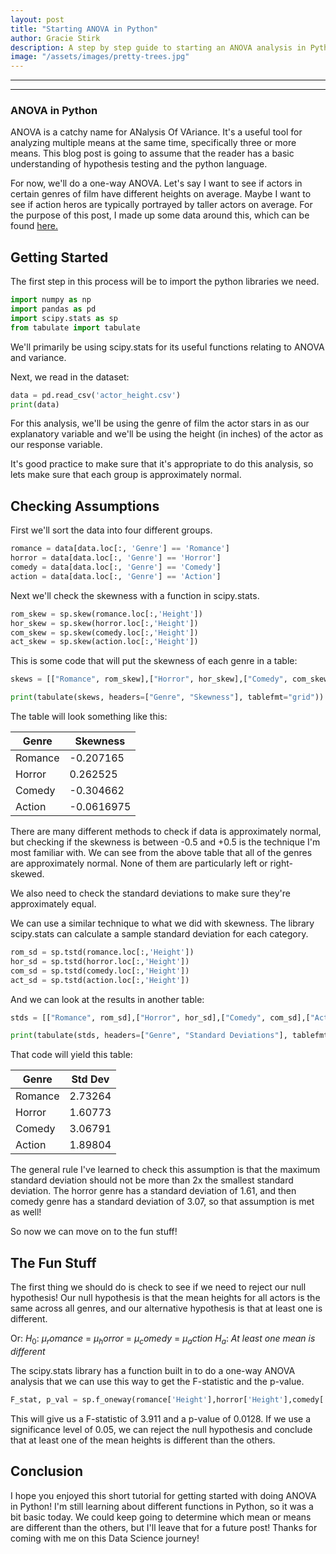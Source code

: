 ```yaml
---
layout: post
title: "Starting ANOVA in Python"
author: Gracie Stirk
description: A step by step guide to starting an ANOVA analysis in Python
image: "/assets/images/pretty-trees.jpg"
---
```


--- 
---
### ANOVA in Python
ANOVA is a catchy name for ANalysis Of VAriance. It's a useful tool for analyzing multiple means at the same time, specifically three or more means. This blog post is going to assume that the reader has a basic understanding of hypothesis testing and the python language.

For now, we'll do a one-way ANOVA. Let's say I want to see if actors in certain genres of film have different heights on average. Maybe I want to see if action heros are typically portrayed by taller actors on average. For the purpose of this post, I made up some data around this, which can be found [here.](https://raw.githubusercontent.com/gstirk27/My-Blog/refs/heads/main/actor_height.csv)

## Getting Started

The first step in this process will be to import the python libraries we need.

```python
import numpy as np
import pandas as pd
import scipy.stats as sp
from tabulate import tabulate
```

We'll primarily be using scipy.stats for its useful functions relating to ANOVA and variance.

Next, we read in the dataset:

```python
data = pd.read_csv('actor_height.csv')
print(data)
```

For this analysis, we'll be using the genre of film the actor stars in as our explanatory variable and we'll be using the height (in inches) of the actor as our response variable.

It's good practice to make sure that it's appropriate to do this analysis, so lets make sure that each group is approximately normal.

## Checking Assumptions

First we'll sort the data into four different groups.

```python
romance = data[data.loc[:, 'Genre'] == 'Romance']
horror = data[data.loc[:, 'Genre'] == 'Horror']
comedy = data[data.loc[:, 'Genre'] == 'Comedy']
action = data[data.loc[:, 'Genre'] == 'Action']
```

Next we'll check the skewness with a function in scipy.stats.

```python
rom_skew = sp.skew(romance.loc[:,'Height'])
hor_skew = sp.skew(horror.loc[:,'Height'])
com_skew = sp.skew(comedy.loc[:,'Height'])
act_skew = sp.skew(action.loc[:,'Height'])
```

This is some code that will put the skewness of each genre in a table:
```python
skews = [["Romance", rom_skew],["Horror", hor_skew],["Comedy", com_skew],["Action", act_skew]]

print(tabulate(skews, headers=["Genre", "Skewness"], tablefmt="grid"))
```
The table will look something like this:

| Genre      | Skewness   |
| ---------- | ---------- |
| Romance    | -0.207165  |
| Horror     | 0.262525   |
| Comedy     | -0.304662  |
| Action     | -0.0616975 |

There are many different methods to check if data is approximately normal, but checking if the skewness is between -0.5 and +0.5 is the technique I'm most familiar with. We can see from the above table that all of the genres are approximately normal. None of them are particularly left or right-skewed. 

We also need to check the standard deviations to make sure they're approximately equal.

We can use a similar technique to what we did with skewness. The library scipy.stats can calculate a sample standard deviation for each category.

```python
rom_sd = sp.tstd(romance.loc[:,'Height'])
hor_sd = sp.tstd(horror.loc[:,'Height'])
com_sd = sp.tstd(comedy.loc[:,'Height'])
act_sd = sp.tstd(action.loc[:,'Height'])
```

And we can look at the results in another table:

```python
stds = [["Romance", rom_sd],["Horror", hor_sd],["Comedy", com_sd],["Action", act_sd]]

print(tabulate(stds, headers=["Genre", "Standard Deviations"], tablefmt="grid"))
```

That code will yield this table:

| Genre      | Std Dev    |
| ---------- | ---------- |
| Romance    | 2.73264    |
| Horror     | 1.60773    |
| Comedy     | 3.06791    |
| Action     | 1.89804    |

The general rule I've learned to check this assumption is that the maximum standard deviation should not be more than 2x the smallest standard deviation. The horror genre has a standard deviation of 1.61, and then comedy genre has a standard deviation of 3.07, so that assumption is met as well!

So now we can move on to the fun stuff!

## The Fun Stuff

The first thing we should do is check to see if we need to reject our null hypothesis! Our null hypothesis is that the mean heights for all actors is the same across all genres, and our alternative hypothesis is that at least one is different.

Or: 
$H_0$: $\mu_romance$ = $\mu_horror$ = $\mu_comedy$ = $\mu_action$
$H_a$: *At least one mean is different*

The scipy.stats library has a function built in to do a one-way ANOVA analysis that we can use this way to get the F-statistic and the p-value.

```python
F_stat, p_val = sp.f_oneway(romance['Height'],horror['Height'],comedy['Height'],action['Height'])

```
This will give us a F-statistic of 3.911 and a p-value of 0.0128. If we use a significance level of 0.05, we can reject the null hypothesis and conclude that at least one of the mean heights is different than the others.


## Conclusion

I hope you enjoyed this short tutorial for getting started with doing ANOVA in Python! I'm still learning about different functions in Python, so it was a bit basic today. We could keep going to determine which mean or means are different than the others, but I'll leave that for a future post! Thanks for coming with me on this Data Science journey!